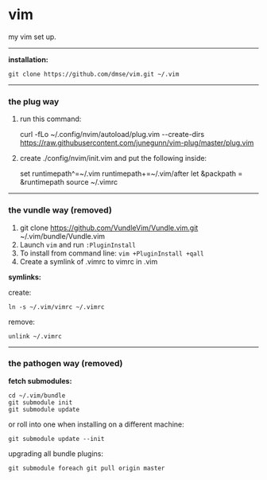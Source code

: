 # vim

my vim set up.

---
**installation:**

    git clone https://github.com/dmse/vim.git ~/.vim

---
### the plug way
1. run this command:

    curl -fLo ~/.config/nvim/autoload/plug.vim --create-dirs https://raw.githubusercontent.com/junegunn/vim-plug/master/plug.vim

2. create ./config/nvim/init.vim and put the following inside:

    set runtimepath^=~/.vim runtimepath+=~/.vim/after
    let &packpath = &runtimepath
    source ~/.vimrc

---
### the vundle way (removed)

1. git clone https://github.com/VundleVim/Vundle.vim.git ~/.vim/bundle/Vundle.vim
2. Launch `vim` and run `:PluginInstall`
3. To install from command line: `vim +PluginInstall +qall`
4. Create a symlink of .vimrc to vimrc in .vim

**symlinks:**

create:

    ln -s ~/.vim/vimrc ~/.vimrc

remove:

    unlink ~/.vimrc

---
### the pathogen way (removed)

**fetch submodules:**

    cd ~/.vim/bundle
    git submodule init
    git submodule update

or roll into one when installing on a different machine:

    git submodule update --init

upgrading all bundle plugins:

    git submodule foreach git pull origin master
